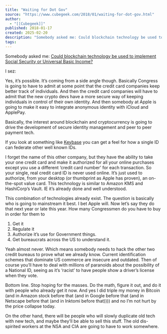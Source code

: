 ```yaml
---
title: "Waiting for Dot Gov"
source: "https://www.cubegeek.com/2018/01/waiting-for-dot-gov.html"
author:
  - "[[Cubegeek]]"
published: 2018-01-17
created: 2025-02-20
description: "Somebody asked me: Could blockchain technology be used to implement Social Security or Universal Basic Income? I sez: Yes, it’s possible. It’s coming from a side angle though. Basically Congress is going to have to admit at some point that..."
tags:
---
```

Somebody asked me: [Could blockchain technology be used to implement Social Security or Universal Basic Income?](https://www.quora.com/unanswered/Could-blockchain-technology-be-used-to-implement-Social-Security-or-Universal-Basic-Income)

I sez:

Yes, it’s possible. It’s coming from a side angle though. Basically Congress is going to have to admit at some point that the credit card companies keep better track of individuals. And then the credit card companies will have to admit that the new crypto devs have a more secure way of keeping individuals in control of their own identity. And then somebody at Apple is going to make it easy to integrate anonymous identity with iCloud and ApplePay.

Basically, the interest around blockchain and cryptocurrency is going to drive the development of secure identity management and peer to peer payment tech.

If you look at something like [Keybase](https://keybase.io/) you can get a feel for how a single ID can federate other well known IDs.

I forget the name of this other company, but they have the ability to take your one credit card and make it authorized for all your online purchases except you use a different ‘credit card number’ for each transaction. So your single, real credit card ID is never used online. It’s just used to authorize, from your desktop (or thumbprint as Apple has proven), an on-the-spot value card. This technology is similar to Amazon KMS and HashiCorp’s Vault. IE it’s already done and well understood.

This combination of technologies already exist. The question is basically who is going to mainstream it best. I bet Apple will. Now let’s say they do that next year or late this year. How many Congressmen do you have to buy in order for them to

1. Get it
2. Regulate it
3. Authorize it’s use for Government things.
4. Get bureaucrats across the US to understand it.

Yeah almost never. Which means somebody needs to hack the other two credit bureaus to prove what we already know. Current identification schemes that dominate US commerce are insecure and outdated. Then of course you’ll have to deal with millions of paranoids about the possibility of a National ID, seeing as it’s ‘racist’ to have people show a driver’s license when they vote.

Bottom line. Stop hoping for the masses. Do the math, figure it out, and do it with people who already get it now. And yes I did triple my money in Bitcoin (and in Amazon stock before that (and in Google before that (and in Netscape before that (and in Inktomi before that)))) and no I’m not hurt by the price collapse today.

On the other hand, there will be people who will slowly duplicate old tech with new tech, and maybe they’ll be able to sell this stuff. The old dis-spirited workers at the NSA and CIA are going to have to work somewhere.